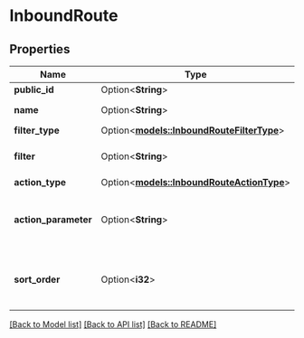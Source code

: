 # InboundRoute

## Properties

Name | Type | Description | Notes
------------ | ------------- | ------------- | -------------
**public_id** | Option<**String**> |  | [optional]
**name** | Option<**String**> | Name of this route | [optional]
**filter_type** | Option<[**models::InboundRouteFilterType**](InboundRouteFilterType.md)> |  | [optional]
**filter** | Option<**String**> | Filter of the inbound data | [optional]
**action_type** | Option<[**models::InboundRouteActionType**](InboundRouteActionType.md)> |  | [optional]
**action_parameter** | Option<**String**> | URL address or Email to notify about the inbound | [optional]
**sort_order** | Option<**i32**> | Place of this route in your routes queue's order | [optional]

[[Back to Model list]](../README.md#documentation-for-models) [[Back to API list]](../README.md#documentation-for-api-endpoints) [[Back to README]](../README.md)


